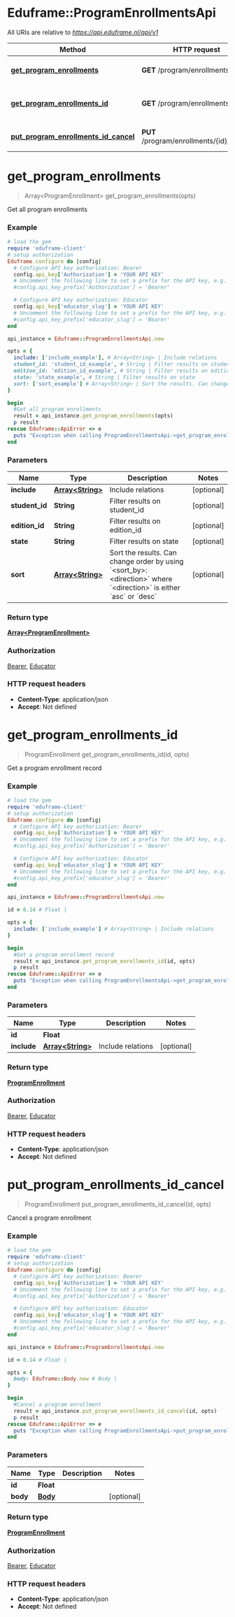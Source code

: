# Eduframe::ProgramEnrollmentsApi

All URIs are relative to *https://api.eduframe.nl/api/v1*

Method | HTTP request | Description
------------- | ------------- | -------------
[**get_program_enrollments**](ProgramEnrollmentsApi.md#get_program_enrollments) | **GET** /program/enrollments | Get all program enrollments
[**get_program_enrollments_id**](ProgramEnrollmentsApi.md#get_program_enrollments_id) | **GET** /program/enrollments/{id} | Get a program enrollment record
[**put_program_enrollments_id_cancel**](ProgramEnrollmentsApi.md#put_program_enrollments_id_cancel) | **PUT** /program/enrollments/{id}/cancel | Cancel a program enrollment


# **get_program_enrollments**
> Array&lt;ProgramEnrollment&gt; get_program_enrollments(opts)

Get all program enrollments



### Example
```ruby
# load the gem
require 'eduframe-client'
# setup authorization
Eduframe.configure do |config|
  # Configure API key authorization: Bearer
  config.api_key['Authorization'] = 'YOUR API KEY'
  # Uncomment the following line to set a prefix for the API key, e.g. 'Bearer' (defaults to nil)
  #config.api_key_prefix['Authorization'] = 'Bearer'

  # Configure API key authorization: Educator
  config.api_key['educator_slug'] = 'YOUR API KEY'
  # Uncomment the following line to set a prefix for the API key, e.g. 'Bearer' (defaults to nil)
  #config.api_key_prefix['educator_slug'] = 'Bearer'
end

api_instance = Eduframe::ProgramEnrollmentsApi.new

opts = { 
  include: ['include_example'], # Array<String> | Include relations
  student_id: 'student_id_example', # String | Filter results on student_id
  edition_id: 'edition_id_example', # String | Filter results on edition_id
  state: 'state_example', # String | Filter results on state
  sort: ['sort_example'] # Array<String> | Sort the results. Can change order by using `<sort_by>:<direction>` where `<direction>` is either `asc` or `desc`
}

begin
  #Get all program enrollments
  result = api_instance.get_program_enrollments(opts)
  p result
rescue Eduframe::ApiError => e
  puts "Exception when calling ProgramEnrollmentsApi->get_program_enrollments: #{e}"
end
```

### Parameters

Name | Type | Description  | Notes
------------- | ------------- | ------------- | -------------
 **include** | [**Array&lt;String&gt;**](String.md)| Include relations | [optional] 
 **student_id** | **String**| Filter results on student_id | [optional] 
 **edition_id** | **String**| Filter results on edition_id | [optional] 
 **state** | **String**| Filter results on state | [optional] 
 **sort** | [**Array&lt;String&gt;**](String.md)| Sort the results. Can change order by using &#x60;&lt;sort_by&gt;:&lt;direction&gt;&#x60; where &#x60;&lt;direction&gt;&#x60; is either &#x60;asc&#x60; or &#x60;desc&#x60; | [optional] 

### Return type

[**Array&lt;ProgramEnrollment&gt;**](ProgramEnrollment.md)

### Authorization

[Bearer](../README.md#Bearer), [Educator](../README.md#Educator)

### HTTP request headers

 - **Content-Type**: application/json
 - **Accept**: Not defined



# **get_program_enrollments_id**
> ProgramEnrollment get_program_enrollments_id(id, opts)

Get a program enrollment record



### Example
```ruby
# load the gem
require 'eduframe-client'
# setup authorization
Eduframe.configure do |config|
  # Configure API key authorization: Bearer
  config.api_key['Authorization'] = 'YOUR API KEY'
  # Uncomment the following line to set a prefix for the API key, e.g. 'Bearer' (defaults to nil)
  #config.api_key_prefix['Authorization'] = 'Bearer'

  # Configure API key authorization: Educator
  config.api_key['educator_slug'] = 'YOUR API KEY'
  # Uncomment the following line to set a prefix for the API key, e.g. 'Bearer' (defaults to nil)
  #config.api_key_prefix['educator_slug'] = 'Bearer'
end

api_instance = Eduframe::ProgramEnrollmentsApi.new

id = 8.14 # Float | 

opts = { 
  include: ['include_example'] # Array<String> | Include relations
}

begin
  #Get a program enrollment record
  result = api_instance.get_program_enrollments_id(id, opts)
  p result
rescue Eduframe::ApiError => e
  puts "Exception when calling ProgramEnrollmentsApi->get_program_enrollments_id: #{e}"
end
```

### Parameters

Name | Type | Description  | Notes
------------- | ------------- | ------------- | -------------
 **id** | **Float**|  | 
 **include** | [**Array&lt;String&gt;**](String.md)| Include relations | [optional] 

### Return type

[**ProgramEnrollment**](ProgramEnrollment.md)

### Authorization

[Bearer](../README.md#Bearer), [Educator](../README.md#Educator)

### HTTP request headers

 - **Content-Type**: application/json
 - **Accept**: Not defined



# **put_program_enrollments_id_cancel**
> ProgramEnrollment put_program_enrollments_id_cancel(id, opts)

Cancel a program enrollment



### Example
```ruby
# load the gem
require 'eduframe-client'
# setup authorization
Eduframe.configure do |config|
  # Configure API key authorization: Bearer
  config.api_key['Authorization'] = 'YOUR API KEY'
  # Uncomment the following line to set a prefix for the API key, e.g. 'Bearer' (defaults to nil)
  #config.api_key_prefix['Authorization'] = 'Bearer'

  # Configure API key authorization: Educator
  config.api_key['educator_slug'] = 'YOUR API KEY'
  # Uncomment the following line to set a prefix for the API key, e.g. 'Bearer' (defaults to nil)
  #config.api_key_prefix['educator_slug'] = 'Bearer'
end

api_instance = Eduframe::ProgramEnrollmentsApi.new

id = 8.14 # Float | 

opts = { 
  body: Eduframe::Body.new # Body | 
}

begin
  #Cancel a program enrollment
  result = api_instance.put_program_enrollments_id_cancel(id, opts)
  p result
rescue Eduframe::ApiError => e
  puts "Exception when calling ProgramEnrollmentsApi->put_program_enrollments_id_cancel: #{e}"
end
```

### Parameters

Name | Type | Description  | Notes
------------- | ------------- | ------------- | -------------
 **id** | **Float**|  | 
 **body** | [**Body**](.md)|  | [optional] 

### Return type

[**ProgramEnrollment**](ProgramEnrollment.md)

### Authorization

[Bearer](../README.md#Bearer), [Educator](../README.md#Educator)

### HTTP request headers

 - **Content-Type**: application/json
 - **Accept**: Not defined



